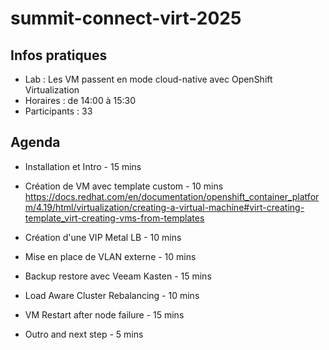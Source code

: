 # summit-connect-virt-2025

## Infos pratiques
- Lab : Les VM passent en mode cloud-native avec OpenShift Virtualization
- Horaires : de 14:00 à 15:30
- Participants : 33

## Agenda
- Installation et Intro - 15 mins
- Création de VM avec template custom - 10 mins
https://docs.redhat.com/en/documentation/openshift_container_platform/4.19/html/virtualization/creating-a-virtual-machine#virt-creating-template_virt-creating-vms-from-templates

- Création d'une VIP Metal LB - 10 mins
- Mise en place de VLAN externe - 10 mins
- Backup restore avec Veeam Kasten - 15 mins
- Load Aware Cluster Rebalancing - 10 mins
- VM Restart after node failure - 15 mins
- Outro and next step - 5 mins